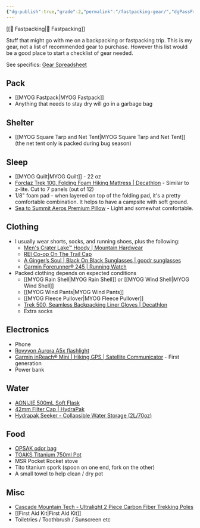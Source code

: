 ```yaml
---
{"dg-publish":true,"grade":2,"permalink":"/fastpacking-gear/","dgPassFrontmatter":true}
---
```



[[📘 Fastpacking\|📘 Fastpacking]]

Stuff that might go with me on a backpacking or fastpacking trip. This is my gear, not a list of recommended gear to purchase. However this list would be a good place to start a checklist of gear needed.

See specifics: [Gear Spreadsheet](https://docs.getgrist.com/7Q4c8BfaPihH/Gear-List)

## Pack

* [[MYOG Fastpack\|MYOG Fastpack]]
* Anything that needs to stay dry will go in a garbage bag

## Shelter

* [[MYOG Square Tarp and Net Tent\|MYOG Square Tarp and Net Tent]] (the net tent only is packed during bug season)

## Sleep

* [[MYOG Quilt\|MYOG Quilt]] - 22 oz
* [Forclaz Trek 100, Folding Foam Hiking Mattress | Decathlon](https://www.decathlon.com/collections/camp-mattresses/products/backpacking-foam-folding-mattress-trek-100-174619?variant=31627393663038) - Similar to z-lite. Cut to 7 panels (out of 12)
* 1/8" foam pad - when layered on top of the folding pad, it's a pretty comfortable combination. It helps to have a campsite with soft ground.
* [Sea to Summit Aeros Premium Pillow](https://seatosummit.com/products/aeros-pillow-premium) - Light and somewhat comfortable.

## Clothing

* I usually wear shorts, socks, and running shoes, plus the following:
    * [Men's Crater Lake™ Hoody | Mountain Hardwear](https://www.mountainhardwear.com/p/mens-crater-lake-hoody-1982411.html)
    * [REI Co-op On The Trail Cap](https://www.rei.com/product/148159/rei-co-op-on-the-trail-cap?CAWELAID=120217890015860874)
    * [A Ginger’s Soul | Black On Black Sunglasses | goodr sunglasses](https://goodr.com/collections/the-ogs/products/a-gingers-soul)
    * [Garmin Forerunner® 245 | Running Watch](https://www.garmin.com/en-US/p/628939)
* Packed clothing depends on expected conditions
    * [[MYOG Rain Shell\|MYOG Rain Shell]] or [[MYOG Wind Shell\|MYOG Wind Shell]]
    * [[MYOG Wind Pants\|MYOG Wind Pants]]
    * [[MYOG Fleece Pullover\|MYOG Fleece Pullover]]
    * [Trek 500, Seamless Backpacking Liner Gloves | Decathlon](https://www.decathlon.com/collections/hiking-gloves/products/mountain-backpacking-liner-gloves-trek-500?)
    * Extra socks

## Electronics

* Phone
* [Rovyvon Aurora A5x flashlight](https://www.rovyvon.com/products/aurora-a5-usb-c-gitd-keychain-flashlight-3rd-generation?variant=39743142494311)
* [Garmin inReach® Mini | Hiking GPS | Satellite Communicator](https://www.garmin.com/en-US/p/592606) - First generation
* Power bank

## Water

* [AONIJIE 500mL Soft Flask](https://www.amazon.com/AONIJIE-Portable-Marathon-Hydration-450ML-2PCS/dp/B06XVKM55F?th=1)
* [42mm Filter Cap | HydraPak](https://hydrapak.com/collections/water-filtration/products/42mm-filter-cap)
* [Hydrapak Seeker - Collapsible Water Storage (2L/70oz)](https://www.amazon.com/Hydrapak-Seeker-Collapsible-Hydration-Reservoir/dp/B08NX82XZB/)

## Food

* [OPSAK odor bag](https://www.amazon.com/dp/B00UTK957K/)
* [TOAKS Titanium 750ml Pot](https://www.amazon.com/TOAKS-TOA-POT-750-Titanium-750ml-Pot/dp/B009B98FGW/)
* MSR Pocket Rocket stove
* Tito titanium spork (spoon on one end, fork on the other)
* A small towel to help clean / dry pot

## Misc

* [Cascade Mountain Tech - Ultralight 2 Piece Carbon Fiber Trekking Poles](https://www.amazon.com/Cascade-Mountain-Tech-2-Section-Adjustable/dp/B086R8FM6Q)
* [[First Aid Kit\|First Aid Kit]]
* Toiletries / Toothbrush / Sunscreen etc
